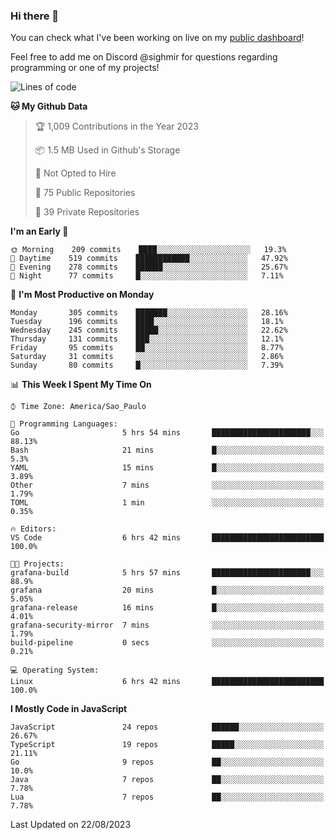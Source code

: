 ### Hi there 👋

<!--
**guicaulada/guicaulada** is a ✨ _special_ ✨ repository because its `README.md` (this file) appears on your GitHub profile.

Here are some ideas to get you started:

- 🔭 I’m currently working on ...
- 🌱 I’m currently learning ...
- 👯 I’m looking to collaborate on ...
- 🤔 I’m looking for help with ...
- 💬 Ask me about ...
- 📫 How to reach me: ...
- 😄 Pronouns: ...
- ⚡ Fun fact: ...
-->

You can check what I've been working on live on my [public dashboard](https://guicaulada.grafana.net/public-dashboards/7b7f644500ec4e6cb5d7a4e7b5ed0dab)!

Feel free to add me on Discord @sighmir for questions regarding programming or one of my projects!

<!--START_SECTION:waka-->
![Lines of code](https://img.shields.io/badge/From%20Hello%20World%20I%27ve%20Written-12.2%20million%20lines%20of%20code-blue)

**🐱 My Github Data** 

> 🏆 1,009 Contributions in the Year 2023
 > 
> 📦 1.5 MB Used in Github's Storage 
 > 
> 🚫 Not Opted to Hire
 > 
> 📜 75 Public Repositories 
 > 
> 🔑 39 Private Repositories  
 > 
**I'm an Early 🐤** 

```text
🌞 Morning    209 commits    ████░░░░░░░░░░░░░░░░░░░░░   19.3% 
🌆 Daytime    519 commits    ████████████░░░░░░░░░░░░░   47.92% 
🌃 Evening    278 commits    ██████░░░░░░░░░░░░░░░░░░░   25.67% 
🌙 Night      77 commits     █░░░░░░░░░░░░░░░░░░░░░░░░   7.11%

```
📅 **I'm Most Productive on Monday** 

```text
Monday       305 commits    ███████░░░░░░░░░░░░░░░░░░   28.16% 
Tuesday      196 commits    ████░░░░░░░░░░░░░░░░░░░░░   18.1% 
Wednesday    245 commits    █████░░░░░░░░░░░░░░░░░░░░   22.62% 
Thursday     131 commits    ███░░░░░░░░░░░░░░░░░░░░░░   12.1% 
Friday       95 commits     ██░░░░░░░░░░░░░░░░░░░░░░░   8.77% 
Saturday     31 commits     ░░░░░░░░░░░░░░░░░░░░░░░░░   2.86% 
Sunday       80 commits     █░░░░░░░░░░░░░░░░░░░░░░░░   7.39%

```


📊 **This Week I Spent My Time On** 

```text
⌚︎ Time Zone: America/Sao_Paulo

💬 Programming Languages: 
Go                       5 hrs 54 mins       ██████████████████████░░░   88.13% 
Bash                     21 mins             █░░░░░░░░░░░░░░░░░░░░░░░░   5.3% 
YAML                     15 mins             █░░░░░░░░░░░░░░░░░░░░░░░░   3.89% 
Other                    7 mins              ░░░░░░░░░░░░░░░░░░░░░░░░░   1.79% 
TOML                     1 min               ░░░░░░░░░░░░░░░░░░░░░░░░░   0.35%

🔥 Editors: 
VS Code                  6 hrs 42 mins       █████████████████████████   100.0%

🐱‍💻 Projects: 
grafana-build            5 hrs 57 mins       ██████████████████████░░░   88.9% 
grafana                  20 mins             █░░░░░░░░░░░░░░░░░░░░░░░░   5.05% 
grafana-release          16 mins             █░░░░░░░░░░░░░░░░░░░░░░░░   4.01% 
grafana-security-mirror  7 mins              ░░░░░░░░░░░░░░░░░░░░░░░░░   1.79% 
build-pipeline           0 secs              ░░░░░░░░░░░░░░░░░░░░░░░░░   0.21%

💻 Operating System: 
Linux                    6 hrs 42 mins       █████████████████████████   100.0%

```

**I Mostly Code in JavaScript** 

```text
JavaScript               24 repos            ██████░░░░░░░░░░░░░░░░░░░   26.67% 
TypeScript               19 repos            █████░░░░░░░░░░░░░░░░░░░░   21.11% 
Go                       9 repos             ██░░░░░░░░░░░░░░░░░░░░░░░   10.0% 
Java                     7 repos             ██░░░░░░░░░░░░░░░░░░░░░░░   7.78% 
Lua                      7 repos             ██░░░░░░░░░░░░░░░░░░░░░░░   7.78%

```



 Last Updated on 22/08/2023
<!--END_SECTION:waka-->
